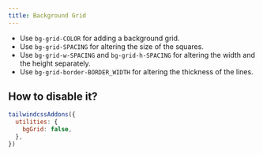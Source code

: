 ```yaml
---
title: Background Grid
---
```


- Use `bg-grid-COLOR` for adding a background grid.
- Use `bg-grid-SPACING` for altering the size of the squares.
- Use `bg-grid-w-SPACING` and `bg-grid-h-SPACING` for altering the width and the height separately.
- Use `bg-grid-border-BORDER_WIDTH` for altering the thickness of the lines.

## How to disable it?

```js
tailwindcssAddons({
  utilities: {
    bgGrid: false,
  },
})
```
